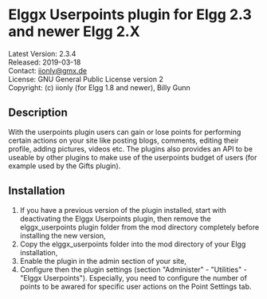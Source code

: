 Elggx Userpoints plugin for Elgg 2.3 and newer Elgg 2.X
=======================================================

Latest Version: 2.3.4  
Released: 2019-03-18  
Contact: iionly@gmx.de  
License: GNU General Public License version 2  
Copyright: (c) iionly (for Elgg 1.8 and newer), Billy Gunn


Description
-----------

With the userpoints plugin users can gain or lose points for performing certain actions on your site like posting blogs, comments, editing their profile, adding pictures, videos etc. The plugins also provides an API to be useable by other plugins to make use of the userpoints budget of users (for example used by the Gifts plugin).


Installation
------------

1. If you have a previous version of the plugin installed, start with deactivating the Elggx Userpoints plugin, then remove the elggx_userpoints plugin folder from the mod directory completely before installing the new version,
2. Copy the elggx_userpoints folder into the mod directory of your Elgg installation,
3. Enable the plugin in the admin section of your site,
4. Configure then the plugin settings (section "Administer" - "Utilities" - "Elggx Userpoints"). Especially, you need to configure the number of points to be awared for specific user actions on the Point Settings tab.
